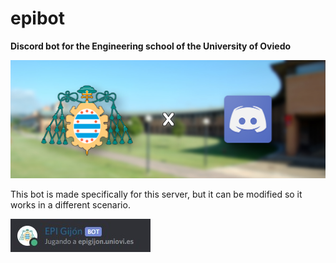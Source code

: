 # epibot
**Discord bot for the Engineering school of the University of Oviedo**

![banner](assets/banner.jpg)


This bot is made specifically for this server, but it can be modified so it works in a different scenario.

![img](assets/sc.PNG.jpg)
